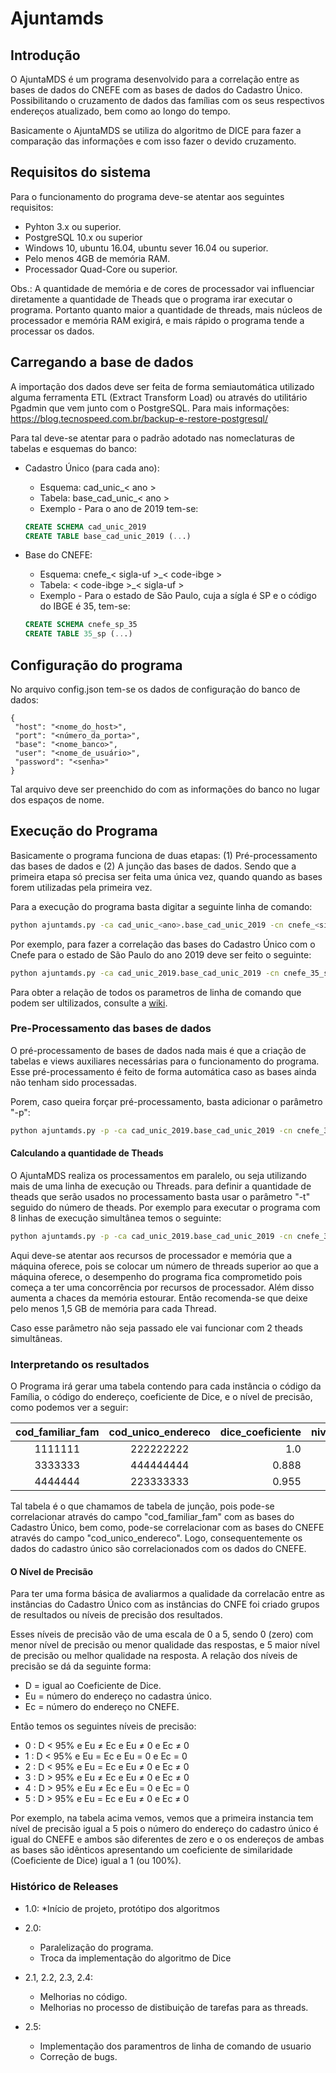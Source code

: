 # Ajuntamds
## Introdução
O AjuntaMDS é um programa desenvolvido para a correlação entre as bases de dados do CNEFE com as bases 
de dados do Cadastro Único. Possibilitando o cruzamento de dados das famílias com os seus respectivos 
endereços atualizado, bem como ao longo do tempo.

Basicamente o AjuntaMDS se utiliza do algoritmo de DICE para fazer a comparação das informações e com 
isso fazer o devido cruzamento. 


## Requisitos do sistema

Para o funcionamento do programa deve-se atentar aos seguintes requisitos:

 - Pyhton 3.x ou superior.
 - PostgreSQL 10.x ou superior
 - Windows 10, ubuntu 16.04, ubuntu sever 16.04 ou superior.
 - Pelo menos 4GB de memória RAM.
 - Processador Quad-Core ou superior.
 
 Obs.: A quantidade de memória e de cores de processador vai influenciar diretamente a quantidade de Theads que o 
 programa irar executar o programa. Portanto quanto maior a quantidade de threads, mais núcleos de processador e memória 
 RAM exigirá, e mais rápido o programa tende a processar os dados.

## Carregando a base de dados
A importação dos dados deve ser feita de forma semiautomática utilizado alguma ferramenta ETL (Extract Transform Load) 
ou através do utilitário Pgadmin que vem junto com o PostgreSQL. Para mais informações: 
https://blog.tecnospeed.com.br/backup-e-restore-postgresql/ 

Para tal deve-se atentar para o padrão adotado nas nomeclaturas de tabelas e esquemas do banco:
 * Cadastro Único (para cada ano):
     * Esquema: cad_unic_< ano >
     * Tabela: base_cad_unic_< ano >
     * Exemplo - Para o ano de 2019 tem-se:  
     ```sql
   CREATE SCHEMA cad_unic_2019
   CREATE TABLE base_cad_unic_2019 (...)
   ```
 * Base do CNEFE:
    * Esquema: cnefe_< sigla-uf >_< code-ibge >
    * Tabela: < code-ibge >_< sigla-uf >
    * Exemplo - Para o estado de São Paulo, cuja a sígla é SP e o código do IBGE é  35, tem-se:
     
   ```sql
   CREATE SCHEMA cnefe_sp_35
   CREATE TABLE 35_sp (...)
   ```

     

## Configuração do programa
No arquivo config.json tem-se os dados de configuração do banco de dados:
 ```json5
{
  "host": "<nome_do_host>",
  "port": "<número_da_porta>",
  "base": "<nome_banco>",
  "user": "<nome_de_usuário>",
  "password": "<senha>"
}
```
Tal arquivo deve ser preenchido do com as informações do banco no lugar dos espaços de nome.
## Execução do Programa

Basicamente o programa funciona de duas etapas: (1) Pré-processamento das bases de dados e (2) A junção das bases de dados. Sendo que a primeira etapa só precisa ser feita uma única vez, quando quando as bases forem utilizadas pela primeira vez.

Para a execução do programa basta digitar a seguinte linha de comando:

```sh
python ajuntamds.py -ca cad_unic_<ano>.base_cad_unic_2019 -cn cnefe_<sigla_est>_<cod_est>.<cod_est>_<sigla_est>
```

Por exemplo, para fazer a correlação das bases do Cadastro Único com o Cnefe para o estado de São Paulo do ano 2019 deve ser feito o seguinte:

```sh
python ajuntamds.py -ca cad_unic_2019.base_cad_unic_2019 -cn cnefe_35_sp.35_sp
```
Para obter a relação de todos os parametros de linha de comando que podem ser ultilizados, consulte a [wiki](https://github.com/guilhermehrn/ajuntamds/wiki).

### Pre-Processamento das bases de dados

O pré-processamento de bases de dados nada mais é que a criação de tabelas e views auxiliares necessárias para o funcionamento do 
programa. Esse pré-processamento é feito de forma automática caso as bases ainda não tenham sido processadas.

Porem, caso queira forçar pré-processamento, basta adicionar o parâmetro "-p":  

```sh
python ajuntamds.py -p -ca cad_unic_2019.base_cad_unic_2019 -cn cnefe_35_sp.35_sp
```

#### Calculando a quantidade de Theads

O AjuntaMDS realiza os processamentos em paralelo, ou seja utilizando mais de uma linha de execução ou Threads.
para definir a quantidade de theads que serão usados no processamento basta usar o parâmetro "-t" seguido do número de theads.
Por exemplo para executar o programa com 8 linhas de execução simultânea temos o seguinte: 

```sh
python ajuntamds.py -p -ca cad_unic_2019.base_cad_unic_2019 -cn cnefe_35_sp.35_sp -t 8
```

Aqui deve-se atentar aos recursos de processador e memória que a máquina oferece, pois se colocar um número de threads superior ao 
que a máquina oferece, o desempenho do programa fica comprometido pois começa a ter uma concorrência por recursos de processador.
Além disso aumenta a chaces da memória estourar. Então recomenda-se que deixe pelo menos 1,5 GB de memória para cada Thread.

Caso esse parâmetro não seja passado ele vai funcionar com 2 theads simultâneas.

### Interpretando os resultados
O Programa irá gerar uma tabela contendo para cada instância o código da Família, o código do endereço, coeficiente de Dice, e o nível de precisão, 
como podemos ver a seguir:

| cod_familiar_fam | cod_unico_endereco | dice_coeficiente | nivel_precisao |
|:----------------:|:------------------:|-----------------:|:--------------:|
|          1111111 |          222222222 |              1.0 |              5 |
|          3333333 |          444444444 |            0.888 |              3 |
|          4444444 |          223333333 |            0.955 |              4 |

Tal tabela é o que chamamos de tabela de junção, pois  pode-se correlacionar através do campo "cod_familiar_fam"
com as bases do Cadastro Único, bem como, pode-se correlacionar com as bases do CNEFE através do campo "cod_unico_endereco". Logo, 
consequentemente os dados do cadastro único são correlacionados com os dados do CNEFE.

#### O Nível de Precisão
Para ter uma forma básica de avaliarmos a qualidade da correlacão entre as instâncias do Cadastro Único  com as instâncias 
do CNFE foi criado grupos de resultados ou níveis de precisão dos resultados. 

Esses níveis de precisão vão de uma escala de 0 a 5, sendo 0 (zero) com menor nível de precisão ou menor qualidade das 
respostas, e 5 maior nível de precisão ou melhor qualidade na resposta. A relação dos níveis de precisão se dá da 
seguinte forma:

* D = igual ao Coeficiente de Dice.
* Eu = número do endereço no cadastra único.
* Ec = número do endereço no CNEFE.

Então temos os seguintes níveis de precisão:

* 0 : D < 95% e Eu ≠ Ec e Eu ≠ 0 e Ec ≠ 0
* 1 : D < 95% e Eu = Ec e Eu = 0 e Ec = 0
* 2 : D < 95% e Eu = Ec e Eu ≠ 0 e Ec ≠ 0 
* 3 : D > 95% e Eu ≠ Ec e Eu ≠ 0 e Ec ≠ 0
* 4 : D > 95% e Eu ≠ Ec e Eu = 0 e Ec = 0
* 5 : D > 95% e Eu = Ec e Eu ≠ 0 e Ec ≠ 0

Por exemplo, na tabela acima vemos, vemos que a primeira instancia tem nível de precisão igual a 5 pois o número do
endereço do cadastro único é igual  do CNEFE e ambos são diferentes de zero e o os endereços de ambas as bases são idênticos
apresentando um coeficiente de similaridade (Coeficiente de Dice)  igual a 1 (ou 100%).


### Histórico de Releases

* 1.0:
    *Início de projeto, protótipo dos algoritmos

* 2.0:
    * Paralelização do programa.
    * Troca da implementação do algoritmo de Dice 

* 2.1, 2.2, 2.3, 2.4:
    * Melhorias no código.
    * Melhorias no  processo de distibuição de tarefas para as threads.
    
* 2.5: 
    * Implementação dos paramentros de linha de comando de usuario
    * Correção de bugs.




